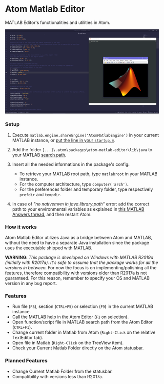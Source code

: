 # Atom Matlab Editor
MATLAB Editor's functionalities and utilities in Atom.

![](https://github.com/elpollodiablo84/atom-matlab-editor/blob/master/images/screen_00.png)

### Setup
1. Execute `matlab.engine.shareEngine('AtomMatlabEngine')` in your current MATLAB instance, or [put the line in your `startup.m`](https://mathworks.com/help/matlab/matlab_env/startup-options.html#brlkmbe-1).

2. Add the folder `[...]\.atom\packages\atom-matlab-editor\lib\java` to your MATLAB [search path](https://mathworks.com/help/matlab/search-path.html).

3. Insert all the needed informations in the package's config.
    - To retrieve your MATLAB root path, type `matlabroot` in your MATLAB instance.
    - For the computer architecture, type `computer('arch')`.
    - For the preferences folder and temporary folder, type respectively `prefdir` and `tempdir`.

4. In case of _"no nativemvm in java.library.path"_ error: add the correct path to your environmental variables as explained in [this MATLAB Answers thread](https://mathworks.com/matlabcentral/answers/320234-using-java-api-gives-no-nativemvm-in-java-library-path#answer_259968), and then restart Atom.

### How it works
Atom Matlab Editor utilizes Java as a bridge between Atom and MATLAB, without the need to have a separate Java installation since the package uses the executable shipped with MATLAB.

__WARNING__: _This package is developed on Windows with MATLAB R2019a (initially with R2017a). It's safe to assume that the package works for all the versions in between._
For now the focus is on implementing/polishing all the features, therefore compatibility with versions older than R2017a is not guaranteed. For this reason, remember to specify your OS and MATLAB version in any bug report.

### Features
- Run file (`F5`), section (`CTRL+F5`) or selection (`F9`) in the current MATLAB instance.
- Call the MATLAB help in the Atom Editor (`F1` on selection).
- Open function/script file in MATLAB search path from the Atom Editor (`CTRL+F1`).
- Change current folder in Matlab from Atom (`Right-Click` on the relative TextEditor tab).
- Open file in Matlab (`Right-Click` on the TreeView item).
- Check your Current Matlab Folder directly on the Atom statusbar.

### Planned Features
- Change Current Matlab Folder from the statusbar.
- Compatibility with versions less than R2017a.
